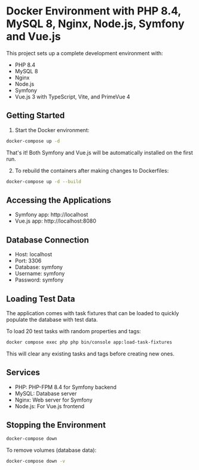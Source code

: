 # Docker Environment with PHP 8.4, MySQL 8, Nginx, Node.js, Symfony and Vue.js

This project sets up a complete development environment with:

- PHP 8.4
- MySQL 8
- Nginx
- Node.js
- Symfony
- Vue.js 3 with TypeScript, Vite, and PrimeVue 4

## Getting Started

1. Start the Docker environment:

```bash
docker-compose up -d
```

That's it! Both Symfony and Vue.js will be automatically installed on the first run.

2. To rebuild the containers after making changes to Dockerfiles:

```bash
docker-compose up -d --build
```

## Accessing the Applications

- Symfony app: http://localhost
- Vue.js app: http://localhost:8080

## Database Connection

- Host: localhost
- Port: 3306
- Database: symfony
- Username: symfony
- Password: symfony

## Loading Test Data

The application comes with task fixtures that can be loaded to quickly populate the database with test data.

To load 20 test tasks with random properties and tags:

```bash
docker compose exec php php bin/console app:load-task-fixtures
```

This will clear any existing tasks and tags before creating new ones.

## Services

- PHP: PHP-FPM 8.4 for Symfony backend
- MySQL: Database server
- Nginx: Web server for Symfony
- Node.js: For Vue.js frontend

## Stopping the Environment

```bash
docker-compose down
```

To remove volumes (database data):

```bash
docker-compose down -v
```
